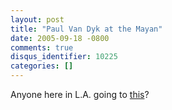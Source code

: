 ```yaml
---
layout: post
title: "Paul Van Dyk at the Mayan"
date: 2005-09-18 -0800
comments: true
disqus_identifier: 10225
categories: []
---
```

Anyone here in L.A. going to
[this](http://www.clubplanet.com/mailer/2005/09/mayan-0921/ "Event")?

